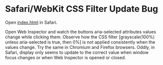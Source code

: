 # Safari/WebKit CSS Filter Update Bug

Open [index.html](./index.html) in Safari.

Open Web Inspector and watch the buttons aria-selected attributes values change while clicking them. Observe how the CSS filter [grayscale(100%) unless aria-selected is true, then 0%] is not applied consistently when the values change. Try the same in Chromium and Firefox browsers. Oddly, in Safari, display only seems to update to the correct value when window focus changes or when Web Inspector is opened or closed.
